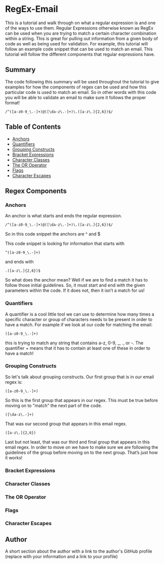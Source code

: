 # RegEx-Email

This is a tutorial and walk through on what a regular expression is and one of the ways to use them. Regular Expressions otherwise known as RegEx can be used when you are trying to match a certain character combination within a string. This is great for pulling out information from a given body of code as well as being used for validation. For example, this tutorial will follow an example code snippet that can be used to match an email. This tutorial will follow the different components that regular expressions have.


## Summary

The code following this summary will be used throughout the tutorial to give examples for how the components of regex can be used and how this particular code is used to match an email. So in other words with this code you will be able to validate an email to make sure it follows the proper format!

```
/^([a-z0-9_\.-]+)@([\da-z\.-]+)\.([a-z\.]{2,6})$/
```


## Table of Contents

- [Anchors](#anchors)
- [Quantifiers](#quantifiers)
- [Grouping Constructs](#grouping-constructs)
- [Bracket Expressions](#bracket-expressions)
- [Character Classes](#character-classes)
- [The OR Operator](#the-or-operator)
- [Flags](#flags)
- [Character Escapes](#character-escapes)

## Regex Components

### Anchors

An anchor is what starts and ends the regular expression.
```
/^([a-z0-9_\.-]+)@([\da-z\.-]+)\.([a-z\.]{2,6})$/
```
So in this code snippet the anchors are ^ and $

This code snippet is looking for information that starts with
```
^([a-z0-9_\.-]+)
```
and ends with
```
.([a-z\.]{2,6})$
```
So what does the anchor mean? Well if we are to find a match it has to follow those initial guidelines. So, it must start and end with the given parameters within the code. If it does not, then it isn’t a match for us!


### Quantifiers

A quantifier is a cool little tool we can use to determine how many times a specific character or group of characters needs to be present in order to have a match. For example if we look at our code for matching the email:
```
([a-z0-9_\.-]+)
```
this is trying to match any string that contains a-z, 0-9, _, ., or -. The quantifier + means that it has to contain at least one of these in order to have a match!


### Grouping Constructs

So let's talk about grouping constructs. Our first group that is in our email regex is:
```
([a-z0-9_\.-]+)
```
So this is the first group that appears in our regex. This must be true before moving on to "match" the next part of the code.
```
([\da-z\.-]+)
```
That was our second group that appears in this email regex.
```
([a-z\.]{2,6})
```
Last but not least, that was our third and final group that appears in this email regex.
In order to move on we have to make sure we are following the guidelines of the group before moving on to the next group. That’s just how it works!


### Bracket Expressions

### Character Classes

### The OR Operator

### Flags

### Character Escapes

## Author

A short section about the author with a link to the author's GitHub profile (replace with your information and a link to your profile)